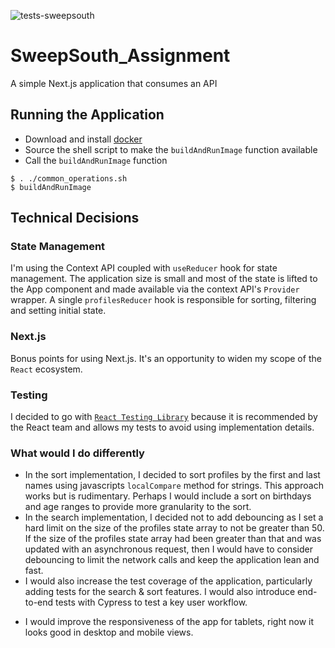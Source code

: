 ![tests-sweepsouth](https://github.com/JayKay24/SweepSouth_Assignment/actions/workflows/tests-sweepsouth.yaml/badge.svg)

# SweepSouth_Assignment

A simple Next.js application that consumes an API

## Running the Application

- Download and install [docker](https://www.docker.com/)
- Source the shell script to make the `buildAndRunImage` function available
- Call the `buildAndRunImage` function

```
$ . ./common_operations.sh
$ buildAndRunImage
```

## Technical Decisions

### State Management

I'm using the Context API coupled with `useReducer` hook for state management. The application size is small and most of the state is lifted to the App component and made available via the context API's `Provider` wrapper. A single `profilesReducer` hook is responsible for sorting, filtering and setting initial state.

### Next.js

Bonus points for using Next.js. It's an opportunity to widen my scope of the `React` ecosystem.

### Testing

I decided to go with [`React Testing Library`](https://testing-library.com/docs/) because it is recommended by the React team and allows my tests to avoid using implementation details.

### What would I do differently

- In the sort implementation, I decided to sort profiles by the first and last names using javascripts `localCompare` method for strings. This approach works but is rudimentary. Perhaps I would include a sort on birthdays and age ranges to provide more granularity to the sort.
- In the search implementation, I decided not to add debouncing as I set a hard limit on the size of the profiles state array to not be greater than 50. If the size of the profiles state array had been greater than that and was updated with an asynchronous request, then I would have to consider debouncing to limit the network calls and keep the application lean and fast.
- I would also increase the test coverage of the application, particularly adding tests for the search & sort features. I would also introduce end-to-end tests with Cypress to test a key user workflow.
* I would improve the responsiveness of the app for tablets, right now it looks good in desktop and mobile views.
